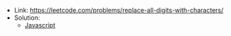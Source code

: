 - Link: https://leetcode.com/problems/replace-all-digits-with-characters/
- Solution:
  - [Javascript](index.js)